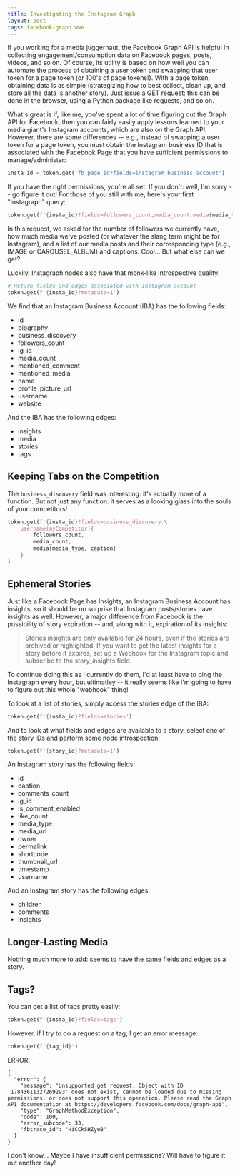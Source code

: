 ```yaml
---
title: Investigating the Instagram Graph
layout: post
tags: facebook-graph wwe
---
```


If you working for a media juggernaut, the Facebook Graph API is helpful in collecting engagement/consumption data on 
Facebook pages, posts, videos, and so on.  Of course, its utility is based on how well you can automate the process of 
obtaining a user token and swapping that user token for a page token (or 100's of page tokens!).  With a page token,
obtaining data is as simple (strategizing how to best collect, clean up, and store all the data is another story).  Just
issue a GET request: this can be done in the browser, using a Python package like requests, and so on.  

What's great is if, like me, you've spent a lot of time figuring out the Graph API for Facebook, then you 
can fairly easily apply lessons learned to your media giant's Instagram accounts, which are also on the Graph 
API.  However, there are some differences -- e.g., instead of swapping a user token for a page token, you must
obtain the Instagram business ID that is associated with the Facebook Page that you have sufficient permissions
to manage/administer:

```python
insta_id = token.get('fb_page_id?fields=instagram_business_account')
```

If you have the right permissions, you're all set.  If you don't: well, I'm sorry -- go figure it out!  For
those of you still with me, here's your first "Instagraph" query:

```python
token.get(f'{insta_id}?fields=followers_count,media_count,media{media_type,caption}')
```

In this request, we asked for the number of followers we currently have, how much media we've posted (or
whatever the slang term might be for Instagram), and a list of our media posts and their corresponding type (e.g.,
IMAGE or CAROUSEL_ALBUM) and captions.  Cool... But what else can we get?

Luckily, Instagraph nodes also have that monk-like introspective quality:

```python
# Return fields and edges associated with Instagram account
token.get(f'{insta_id}?metadata=1')
```

We find that an Instagram Business Account (IBA) has the following fields:
* id
* biography
* business_discovery
* followers_count
* ig_id
* media_count
* mentioned_comment
* mentioned_media
* name
* profile_picture_url
* username
* website

And the IBA has the following edges:
* insights
* media
* stories
* tags

## Keeping Tabs on the Competition
The `business_discovery` field was interesting: it's actually more of a function.  But not just any
function: it serves as a looking glass into the souls of your competitors!

```python
token.get(f'{insta_id}?fields=business_discovery.\
    username(myCompetitor){
        followers_count,
        media_count,
        media{media_type, caption}
    }
)
```

## Ephemeral Stories
Just like a Facebook Page has Insights, an Instagram Business Account has insights, so it should be no surprise
that Instagram posts/stories have insights as well. However, a major difference from Facebook is the 
possibility of story expiration -- and, along with it, expiration of its insights:

> Stories insights are only available for 24 hours, even if the stories are archived or highlighted. If
> you want to get the latest insights for a story before it expires, set up a Webhook for the Instagram
> topic and subscribe to the story_insights field.

To continue doing this as I currently do them, I'd at least have to ping the Instagraph every hour, but 
ultimatley -- it really seems like I'm going to have to figure out this whole "webhook" thing!

To look at a list of stories, simply access the stories edge of the IBA:

```python
token.get(f'{insta_id}?fields=stories')
```

And to look at what fields and edges are available to a story, select one of the story IDs and
perform some node introspection:

```python
token.get(f'{story_id}?metadata=1')
```

An Instagram story has the following fields:
* id
* caption
* comments_count
* ig_id
* is_comment_enabled
* like_count
* media_type
* media_url
* owner
* permalink
* shortcode
* thumbnail_url
* timestamp
* username

And an Instagram story has the following edges:
* children
* comments
* insights

## Longer-Lasting Media
Nothing much more to add: seems to have the same fields and edges as a story.

## Tags?
You can get a list of tags pretty easily:
```python
token.get(f'{insta_id}?fields=tags')
```

However, if I try to do a request on a tag, I get an error message:
```python
token.get(f'{tag_id}')
```

ERROR:
```
{
  "error": {
    "message": "Unsupported get request. Object with ID '17843611327269293' does not exist, cannot be loaded due to missing permissions, or does not support this operation. Please read the Graph API documentation at https://developers.facebook.com/docs/graph-api",
    "type": "GraphMethodException",
    "code": 100,
    "error_subcode": 33,
    "fbtrace_id": "HiCCkSHZyeB"
  }
}
```

I don't know... Maybe I have insufficient permissions? Will have to figure it out another day!
